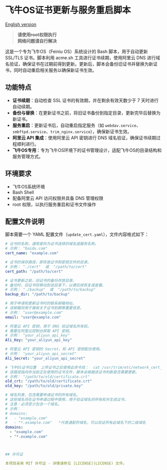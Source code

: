 # 飞牛OS证书更新与服务重启脚本

[English version](README.en.md)

> **请使用root权限执行**  
> **网络问题请自行解决**

这是一个专为飞牛OS（Feiniu OS）系统设计的 Bash 脚本，用于自动更新 SSL/TLS 证书。脚本利用 acme.sh 工具进行证书续期，使用阿里云 DNS 进行域名验证，确保证书在过期前得到更新。更新后，脚本会备份旧证书并替换为新证书，同时自动重启相关服务以确保新证书生效。

## 功能特点

- **证书续期**：自动检查 SSL 证书的有效期，并在剩余有效天数少于 7 天时进行自动续期。
- **备份与替换**：在更新证书之前，将旧证书备份到指定目录，更新完毕后替换为新证书。
- **服务重启**：更新证书后，自动重启指定服务（如 `webdav.service`、`smbftpd.service`、`trim_nginx.service`），确保新证书生效。
- **阿里云 API 集成**：使用阿里云 API 密钥进行 DNS 域名验证，确保证书续期过程顺利进行。
- **飞牛OS专用**：专为飞牛OS环境下的证书管理设计，适配飞牛OS的目录结构和服务管理方式。

## 环境要求

- 飞牛OS系统环境
- Bash Shell
- 配备阿里云 API 访问权限并具备 DNS 管理权限
- root 权限，以执行服务重启和证书文件操作

## 配置文件说明

脚本需要一个 YAML 配置文件（`update_cert.yaml`），文件内容格式如下：

```yaml
# 证书的名称，通常是你为证书选择的域名或服务名称。
# 示例： "baidu.com"
cert_name: "example.com"

# 证书的保存路径，即存放证书和密钥文件的目录。
# 示例： "./cert"  或  "/path/to/cert"
cert_path: "/path/to/cert"

# 证书更新之前，旧证书的备份存放目录。
# 备份时，旧证书将移动到该目录下，以便后续恢复或查看。
# 示例： "./backup"  或  "/path/to/backup"
backup_dir: "/path/to/backup"

# 用于申请和更新证书时的联系邮箱地址。
# 该邮箱将用于接收关于证书到期等重要信息。
# 示例： "user@example.com"
email: "user@example.com"

# 阿里云 API 密钥，用于 DNS 验证域名所有权。
# 需要在阿里云控制台获取 API 密钥。
# 示例： "your_aliyun_api_key"
Ali_Key: "your_aliyun_api_key"

# 阿里云 API 密钥的 Secret，和 API 密钥配合使用。
# 示例： "your_aliyun_api_secret"
Ali_Secret: "your_aliyun_api_secret"

# 飞牛OS证书位置  上传证书之后使用此命令找：  cat /usr/trim/etc/network_cert_all.conf
# 该路径指向你当前正在使用的证书文件，脚本会根据该证书判断是否需要更新。
# 示例： "/path/to/old/certificate.crt"
old_crt: "/path/to/old/certificate.crt"
old_key: "/path/to/old/private.key"

# 域名列表，包含需要申请证书的所有域名。
# 这些域名将在证书申请过程中使用，用于验证域名的所有权并生成证书。
# 注意：必须至少包含一个域名。
# 示例：
# domains:
#   - "example.com"
#   - "*.example.com"   *代表通配符域名，可以验证所有此域名下的二级域名
domains:
  - "example.com"
  - "*.example.com"



## 许可证

本项目采用 MIT 许可证 - 详情请参见 [LICENSE](LICENSE) 文件。